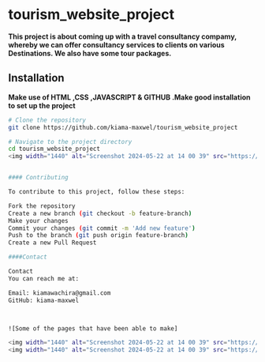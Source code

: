 # tourism_website_project

**This project is about coming up with  a travel consultancy compamy, whereby we can offer consultancy services to clients on various Destinations.
We also have some tour packages.**



## Installation

**Make use of HTML ,CSS ,JAVASCRIPT & GITHUB .Make good installation to set up the project**

```sh
# Clone the repository
git clone https://github.com/kiama-maxwel/tourism_website_project

# Navigate to the project directory
cd tourism_website_project
<img width="1440" alt="Screenshot 2024-05-22 at 14 00 39" src="https://github.com/kiama-maxwel/tourism_website_project/assets/79584684/299029dd-90c1-46b4-9cf3-b22b154e6dc2">


#### Contributing

To contribute to this project, follow these steps:

Fork the repository
Create a new branch (git checkout -b feature-branch)
Make your changes
Commit your changes (git commit -m 'Add new feature')
Push to the branch (git push origin feature-branch)
Create a new Pull Request

####Contact

Contact
You can reach me at:

Email: kiamawachira@gmail.com
GitHub: kiama-maxwel



![Some of the pages that have been able to make]

<img width="1440" alt="Screenshot 2024-05-22 at 14 00 39" src="https://github.com/kiama-maxwel/tourism_website_project/assets/79584684/0277493c-b747-4f6f-85b3-670e7d46ba55">
<img width="1440" alt="Screenshot 2024-05-22 at 14 00 39" src="https://github.com/kiama-maxwel/tourism_website_project/assets/79584684/b0fe620a-ca2d-4997-af9f-a28345f435dc">







